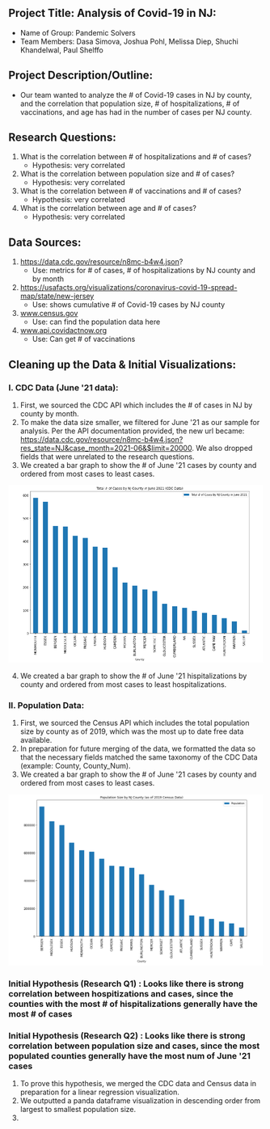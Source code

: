 ## Project Title: Analysis of Covid-19 in NJ:
* Name of Group: Pandemic Solvers
* Team Members: Dasa Simova, Joshua Pohl, Melissa Diep, Shuchi Khandelwal, Paul Shelffo

## Project Description/Outline:
* Our team wanted to analyze the # of Covid-19 cases in NJ by county, and the correlation that population size, # of hospitalizations, # of vaccinations, and age has had in the number of cases per NJ county.

## Research Questions:
1. What is the correlation between # of hospitalizations and # of cases?
    - Hypothesis: very correlated
2. What is the correlation between population size and # of cases?
    - Hypothesis: very correlated
3. What is the correlation between # of vaccinations and # of cases?
    - Hypothesis: very correlated
4. What is the correlation between age and # of cases?
    - Hypothesis: very correlated

## Data Sources:
1.  https://data.cdc.gov/resource/n8mc-b4w4.json?
    - Use: metrics for # of cases, # of hospitalizations by NJ county and by month 
2.  https://usafacts.org/visualizations/coronavirus-covid-19-spread-map/state/new-jersey
    - Use: shows cumulative # of Covid-19 cases by NJ county
4.  www.census.gov
    - Use: can find the population data here      
5. www.api.covidactnow.org
    - Use: Can get # of vaccinations 


## Cleaning up the Data & Initial Visualizations:
### I. CDC Data (June '21 data):
1. First, we sourced the CDC API which includes the # of cases in NJ by county by month.
2. To make the data size smaller, we filtered for June '21 as our sample for analysis. Per the API documentation provided, the new url became: https://data.cdc.gov/resource/n8mc-b4w4.json?res_state=NJ&case_month=2021-06&$limit=20000. We also dropped fields that were unrelated to the research questions.
3. We created a bar graph to show the # of June '21 cases by county and ordered from most cases to least cases.

![alt text](https://github.com/melissadiep94/covid19-project/blob/main/Images/CDC_num_cases_NJ_June%202021.PNG?raw=true)

4. We created a bar graph to show the # of June '21 hispitalizations by county and ordered from most cases to least hospitalizations.

### II. Population Data:
1. First, we sourced the Census API which includes the total population size by county as of 2019, which was the most up to date free data available.
2. In preparation for future merging of the data, we formatted the data so that the necessary fields matched the same taxonomy of the CDC Data (example: County, County_Num).
3. We created a bar graph to show the # of June '21 cases by county and ordered from most cases to least cases.

![alt text](https://github.com/melissadiep94/covid19-project/blob/main/Images/Census_population_size_NJ_June%202021.PNG?raw=true)

### Initial Hypothesis (Research Q1) : Looks like there is strong correlation between hospitizations and cases, since the counties with the most # of hispitalizations generally have the most # of cases
### Initial Hypothesis (Research Q2) : Looks like there is strong correlation between population size and cases, since the most populated counties generally have the most num of June '21 cases
1. To prove this hypothesis, we merged the CDC data and Census data in preparation for a linear regression visualization.
2. We outputted a panda dataframe visualization in descending order from largest to smallest population size.
3. 
